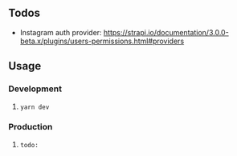## Todos
- Instagram auth provider: https://strapi.io/documentation/3.0.0-beta.x/plugins/users-permissions.html#providers

## Usage
### Development
1. `yarn dev`

### Production
1. `todo:`
